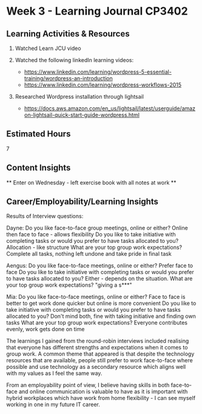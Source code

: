 # Week 3 - Learning Journal CP3402

## Learning Activities & Resources

1. Watched Learn JCU video
2. Watched the following linkedIn learning videos: 
   * https://www.linkedin.com/learning/wordpress-5-essential-training/wordpress-an-introduction
   * https://www.linkedin.com/learning/wordpress-workflows-2015

3. Researched Wordpress installation through lightsail
   * https://docs.aws.amazon.com/en_us/lightsail/latest/userguide/amazon-lightsail-quick-start-guide-wordpress.html

## Estimated Hours

7

## Content Insights

** Enter on Wednesday - left exercise book with all notes at work **

## Career/Employability/Learning Insights

Results of Interview questions:

Dayne:
Do you like face-to-face group meetings, online or either? Online then face to face - allows flexibility
Do you like to take initiative with completing tasks or would you prefer to have tasks allocated to you? Allocation - like structure
What are your top group work expectations? Complete all tasks, nothing left undone and take pride in final task

Aengus:
Do you like face-to-face meetings, online or either? Prefer face to face
Do you like to take initiative with completing tasks or would you prefer to have tasks allocated to you? Either - depends on the situation. 
What are your top group work expectations? "giving a s***" 

Mia:
Do you like face-to-face meetings, online or either? Face to face is better to get work done quicker but online is more convenient
Do you like to take initiative with completing tasks or would you prefer to have tasks allocated to you? Don't mind both, fine with taking initiative and finding own tasks
What are your top group work expectations? Everyone contributes evenly, work gets done on time 

The learnings I gained from the round-robin interviews included realising that everyone has different strengths and expectations when it comes to group work. A common theme that appeared is that despite the technology resources that are available, people still prefer to work face-to-face where possible and use technology as a secondary resource which aligns well with my values as I feel the same way. 

From an employability point of view, I believe having skills in both face-to-face and online communication is valuable to have as it is important with hybrid workplaces which have work from home flexibility - I can see myself working in one in my future IT career. 